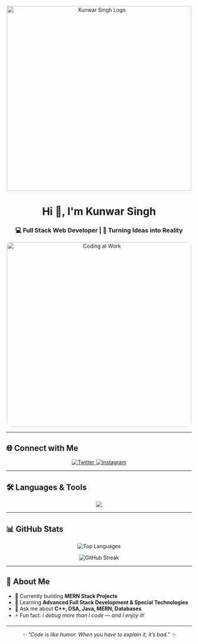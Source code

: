 <!-- ====================== HEADER / LOGO ====================== -->
<!-- ====================== HEADER / LOGO ====================== -->
<p align="center">
  <img src="https://i.imgur.com/Nf2P3YF.png" width="500" alt="Kunwar Singh Logo" />
</p>

<h1 align="center">Hi 👋, I'm Kunwar Singh</h1>
<h3 align="center">💻 Full Stack Web Developer | 🚀 Turning Ideas into Reality</h3>

<!-- ====================== PROFILE IMAGE ====================== -->
<p align="center">
  <img src="https://media.licdn.com/dms/image/D4D12AQG98p_1W8GoGQ/article-cover_image-shrink_720_1280/0/1704387245671?e=2147483647&v=beta&t=abq2l6v1Q7TqPa2t4b0A3lZnLobOpmrbn83UMFq2Uss" 
       alt="Coding at Work" width="500" style="border-radius: 12px;" />
</p>

---

## 🌐 Connect with Me
<p align="center">
  <a href="https://twitter.com/ajaysingh149515" target="_blank">
    <img src="https://img.shields.io/twitter/follow/ajaysingh149515?logo=twitter&style=for-the-badge" alt="Twitter" />
  </a>
  <a href="https://instagram.com/ajay_singh_bhadoria" target="_blank">
    <img src="https://img.shields.io/badge/Instagram-%23E4405F?style=for-the-badge&logo=instagram&logoColor=white" alt="Instagram" />
  </a>
</p>

---

## 🛠 Languages & Tools
<p align="center">
  <img src="https://skillicons.dev/icons?i=c,cpp,css,html,js,react,nodejs,express,mongodb,mysql,java,python,electron&theme=dark" />
</p>

---

## 📊 GitHub Stats
<p align="center">
  <img src="https://github-readme-stats.vercel.app/api/top-langs?username=kunwarsingh123&show_icons=true&locale=en&layout=compact&theme=tokyonight" alt="Top Languages" />
</p>

<p align="center">
  <img src="https://github-readme-streak-stats.herokuapp.com/?user=kunwarsingh123&theme=tokyonight" alt="GitHub Streak" />
</p>

---

## 🚀 About Me
- 🔭 Currently building **MERN Stack Projects**
- 🌱 Learning **Advanced Full Stack Development & Special Technologies**
- 💬 Ask me about **C++, DSA, Java, MERN, Databases**
- ⚡ Fun fact: *I debug more than I code — and I enjoy it!*

---

<p align="center">
  <i>✨ “Code is like humor. When you have to explain it, it’s bad.” ✨</i>
</p>


